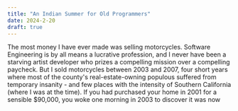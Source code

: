 ```yaml
---
title: "An Indian Summer for Old Programmers"
date: 2024-2-20
draft: true
---
```

The most money I have ever made was selling motorcycles. Software Engineering is by all means a lucrative profession, and I never have been a starving artist developer who prizes a compelling mission over a compelling paycheck. But I sold motorcycles between 2003 and 2007, four short years where most of the county's real-estate-owning populous suffered from temporary insanity - and few places with the intensity of Southern California (where I was at the time). If you had purchased your home in 2001 for a sensible $90,000, you woke one morning in 2003 to discover it was now 
<!--stackedit_data:
eyJoaXN0b3J5IjpbLTEwMjUzMDg5OCwyNjQ1MDQ0MzcsLTQ3MD
I4MTI3MSwtMjA4ODc0NjYxMl19
-->